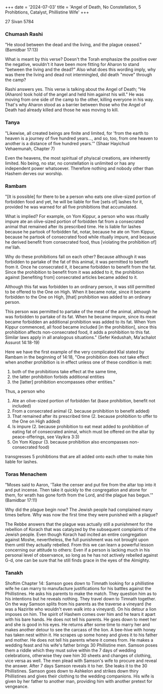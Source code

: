 +++
date = '2024-07-03'
title = 'Angel of Death, No Constellation, 5 Prohibtions, Catalyst, Phillistine Wife'
+++

27 Sivan 5784

### Chumash Rashi

"He stood between the dead and the living, and the plague ceased." (Bamidbar 17:13)

What is meant by this verse? Doesn't the Torah emphasize the positive over the negative, wouldn't it have been more fitting for Aharon to stand "between the living and the dead?" Also what does this wording imply, why was there the living and dead not intermingled, did death "move" through the camp?

Rashi answers yes. This verse is talking about the Angel of Death; "He (Aharon) took hold of the angel and held him against his will." He was moving from one side of the camp to the other, killing everyone in his way. That's why Aharon stood as a barrier between those who the Angel of Death had already killed and those he was moving to kill.

### Tanya

"Likewise, all created beings are finite and limited, for 'from the earth to heaven is a journey of five hundred years..., and so, too, from one heaven to another is a distance of five hundred years.'" (Shaar Hayichud Vehaemunah, Chapter 7)

Even the heavens, the most spiritual of phyiscal creations, are inherently limited. No being, no star, no constellation is unlimited or has any independent power whatsoever. Therefore nothing and nobody other than Hashem derves our worship.

### Rambam

"[It is possible] for there to be a person who eats one olive-sized portion of forbidden food and yet, he will be liable for five [sets of] lashes for it, provided he was warned for all five prohibitions that accumulated.

What is implied? For example, on Yom Kippur, a person who was ritually impure ate an olive-sized portion of forbidden fat from a consecrated animal that remained after its prescribed time. He is liable for lashes because he partook of forbidden fat, notar, because he ate on Yom Kippur, because he partook of consecrated food while ritually impure, and because he derived benefit from consecrated food, thus [violating the prohibition of] me'ilah.

Why do these prohibitions fall on each other? Because although it was forbidden to partake of the fat of this animal, it was permitted to benefit from it. Once he consecrated it, it became forbidden to benefit from the fat. Since the prohibition to benefit from it was added to it, the prohibition against [benefiting from] consecrated articles became added to it.

Although this fat was forbidden to an ordinary person, it was still permitted to be offered to the One on High. When it became notar, since it became forbidden to the One on High, [that] prohibition was added to an ordinary person.

This person was permitted to partake of the meat of the animal, although he was forbidden to partake of its fat. When he became impure, since its meat became forbidden an additional prohibition was added to its fat. When Yom Kippur commenced, all food became included [in the prohibition], since this prohibition affects non-consecrated food, it adds a prohibition to this fat. Similar laws apply in all analogous situations." (Sefer Kedushah, Ma'achalot Assurot 14:18-19)

Here we have the first example of the very complicated Klal stated by Rambam in the beginning of 14:18, "One prohibition does not take effect when another prohibition is in effect unless one of these condition is met:

1. both of the prohibitions take effect at the same time,
2. the latter prohibition forbids additional entities
3. the [latter] prohibition encompasses other entities."

Thus, a person who

1. Ate an olive-sized portion of forbidden fat (base prohibition, benefit not included)
2. From a consecrated animal (2. because prohibition to benefit added)
3. That remained after its prescribed time (2. because prohbition to offer to the One on High added)
4. Is impure (2. because prohibition to eat meat added to prohibition of eating fat of consecrated animal, which must be offered on the altar by peace-offerings, see Vayikra 3:3)
5. On Yom Kippur (3. because prohibition also encompasses non-consecrated food) 

transgresses 5 prohibtions that are all added onto each other to make him liable for lashes.

### Toras Menachem

"Moses said to Aaron, 'Take the censer and put fire from the altar top into it and put incense. Then take it quickly to the congregation and atone for them, for wrath has gone forth from the Lord, and the plague has begun.'" (Bamidbar 17:11)

Why did the plague begin now? The Jewish people had complained many times before. Why was now the first time they were punished with a plague?

The Rebbe answers that the plague was actually still a punishment for the rebellion of Korach that was catalyzed by the subsequent complaints of the Jewish people. Even though Korach had incited an entire congregation against Moshe, nevertheless, the full punishment was not brought upon them until they actually rebelled. From this we can learn a powerful lesson concerning our attitude to others: Even if a person is lacking much in his personal level of observance, so long as he has not actively rebelled against G-d, one can be sure that he still finds grace in the eyes of the Almighty.

### Tanakh

Shoftim Chapter 14: Samson goes down to Timnath looking for a phillistine wife he can marry to manufacture justifications for his battles against the Phillistines. He asks his parents to make the match. They question him as to his intentions but he reveals nothing. They travel down to Timnath together. On the way Samson splits from his parents as the traverse a vineyard (he was a Nazirite who wouldn't even walk into a vineyard). On his detour a lion imposes on him. The spirit of Hashem comes over him and he tears it apart with his bare hands. He does not tell his parents. He goes down to meet her and she is good in his eyes. He returns after some time to marry her and makes another detour to see the carcass of the lion. A bee-hive with honey has taken nest within it. He scrapes up some honey and gives it to his father and mother. He does not tell his parents where it comes from. He makes a wedding feast and his wife's father brings 30 Phillistine men. Samson poses them a riddle which they must solve within the 7 days of wedding celebrations, otherwise they owe him 30 sheets and changes of clothing, vice versa as well. The men plead with Samson's wife to procure and reveal the answer. After 7 days Samson reveals it to her. She leaks it to the 30 Phillistines. Samson goes down to Ashkelon and strikes down thiry Phillistines and gives their clothing to the wedding companions. His wife is given by her father to another man, providing him with another pretext for vengeance.
